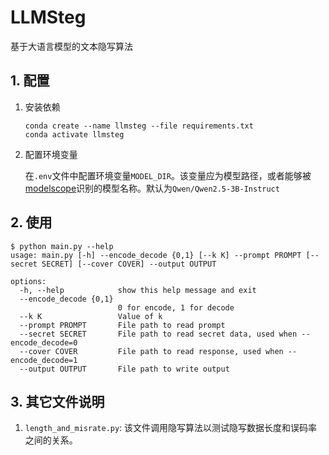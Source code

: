 # LLMSteg
基于大语言模型的文本隐写算法

## 1. 配置
1. 安装依赖

    ```shell
    conda create --name llmsteg --file requirements.txt
    conda activate llmsteg
    ```
2. 配置环境变量

    在`.env`文件中配置环境变量`MODEL_DIR`。该变量应为模型路径，或者能够被[modelscope](https://github.com/modelscope/modelscope)识别的模型名称。默认为`Qwen/Qwen2.5-3B-Instruct`

## 2. 使用
```shell
$ python main.py --help                                                                                                       
usage: main.py [-h] --encode_decode {0,1} [--k K] --prompt PROMPT [--secret SECRET] [--cover COVER] --output OUTPUT

options:
  -h, --help            show this help message and exit
  --encode_decode {0,1}
                        0 for encode, 1 for decode
  --k K                 Value of k
  --prompt PROMPT       File path to read prompt
  --secret SECRET       File path to read secret data, used when --encode_decode=0
  --cover COVER         File path to read response, used when --encode_decode=1
  --output OUTPUT       File path to write output
```

## 3. 其它文件说明
1. `length_and_misrate.py`: 该文件调用隐写算法以测试隐写数据长度和误码率之间的关系。